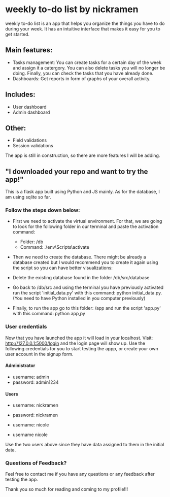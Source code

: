 # weekly to-do list by nickramen
weekly to-do list is an app that helps you organize the things you have to do during your week. It has an intuitive interface that makes it easy for you to get started.

## Main features:
- Tasks management: You can create tasks for a certain day of the week and assign it a catergory. You can also delete tasks you will no longer be doing. Finally, you can check the tasks that you have already done.
- Dashboards: Get reports in form of graphs of your overall activity.

## Includes:
- User dashboard
- Admin dashboard

## Other:
- Field validations
- Session validations


The app is still in construction, so there are more features I will be adding.

## "I downloaded your repo and want to try the app!"

This is a flask app built using Python and JS mainly. As for the database, I am using sqlite so far.

### Follow the steps down below:

- First we need to activate the virtual environment. For that, we are going to look for the following folder in our terminal and paste the activation command:

  - Folder: /db
  - Command: .\env\Scripts\activate

- Then we need to create the database. There might be already a database created but I would recommend you to create it again using the script so you can have better visualizations:

- Delete the existing database found in the folder /db/src/database
- Go back to /db/src and using the terminal you have previously activated run the script 'initial_data.py' with this command: python initial_data.py. (You need to have Python installed in you computer previously) 
- Finally, to run the app go to this folder: /app and run the script 'app.py' with this command: python app,py

### User credentials

Now that you have launched the app it will load in your localhost. Visit: http://127.0.0.1:5000/login and the login page will show up. Use the following credentials for you to start testing the appp, or create your own user account in the signup form.

#### Administrator
- username: admin
- password: admin1234

#### Users
- username: nickramen
- password: nickramen

- username: nicole
- username nicole

Use the two users above since they have data assigned to them in the initial data.


### Questions of Feedback?

Feel free to contact me if you have any questions or any feedback after testing the app.



Thank you so much for reading and coming to my profile!!!